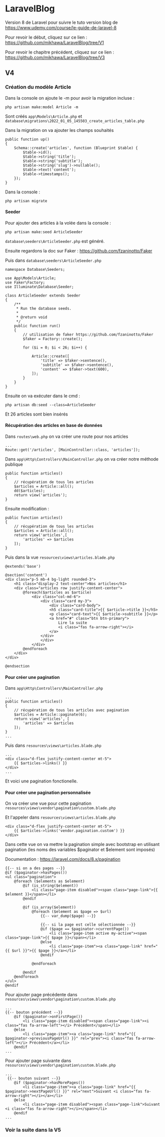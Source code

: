 # LaravelBlog

Version 8 de Laravel pour suivre le tuto version blog de https://www.udemy.com/course/le-guide-de-laravel-8

Pour revoir le début, cliquez sur ce lien : https://github.com/mikhawa/LaravelBlog/tree/V1

Pour revoir le chapitre précédent, cliquez sur ce lien : https://github.com/mikhawa/LaravelBlog/tree/V3

## V4

### Création du modèle Article

Dans la console on ajoute le -m pour avoir la migration incluse :

    php artisan make:model Article -m

Sont créés `app\Models\Article.php` et `database\migrations\2022_01_05_145503_create_articles_table.php`

Dans la migration on va ajouter les champs souhaités

    public function up()
    {
        Schema::create('articles', function (Blueprint $table) {
            $table->id();
            $table->string('title');
            $table->string('subtitle');
            $table->string('slug')->nullable();
            $table->text('content');
            $table->timestamps();
        });
    }

Dans la console :

    php artisan migrate

#### Seeder

Pour ajouter des articles à la volée dans la console :

    php artisan make:seed ArticleSeeder

`database\seeders\ArticleSeeder.php` est généré.

Ensuite regardons la doc sur Faker : https://github.com/fzaninotto/Faker

Puis dans `database\seeders\ArticleSeeder.php`

    namespace Database\Seeders;

    use App\Models\Article;
    use Faker\Factory;
    use Illuminate\Database\Seeder;

    class ArticleSeeder extends Seeder
    {
        /**
         * Run the database seeds.
         *
         * @return void
         */
        public function run()
        {
            // utilisation de faker https://github.com/fzaninotto/Faker
            $faker = Factory::create();

            for ($i = 0; $i < 26; $i++) {

                Article::create([
                    'title' => $faker->sentence(),
                    'subtitle' => $faker->sentence(),
                    'content' => $faker->text(600),
                ]);
            }
        }
    }

Ensuite on va exécuter dans le cmd :

    php artisan db:seed --class=ArticleSeeder

Et 26 articles sont bien insérés

#### Récupération des articles en base de données

Dans `routes\web.php` on va créer une route pour nos articles

    ...
    Route::get('/articles', [MainController::class, 'articles']);

Dans `app\Http\Controllers\MainController.php` on va créer notre méthode publique

    public function articles()
    {
        // récupération de tous les articles
        $articles = Article::all();
        dd($articles);
        return view('articles');
    }

Ensuite modification :

    public function articles()
    {
        // récupération de tous les articles
        $articles = Article::all();
        return view('articles',[
            'articles' => $articles
        ]);
    }

Puis dans la vue `resources\views\articles.blade.php`

    @extends('base')

    @section('content')
    <div class="p-5 mb-4 bg-light rounded-3">
        <h1 class="display-2 text-center">Nos articles</h1>
        <div class="articles row justify-content-center">
            @foreach($articles as $article)
                <div class="col-md-6">
                    <div class="card my-3">
                        <div class="card-body">
                        <h5 class="card-title">{{ $article->title }}</h5>
                        <p class="card-text">{{ $article->subtitle }}</p>
                        <a href="#" class="btn btn-primary">
                            Lire la suite
                            <i class="fas fa-arrow-right"></i>
                        </a>
                    </div>
                    </div>
                </div>
            @endforeach
        </div>
    </div>

    @endsection

#### Pour créer une pagination

Dans `app\Http\Controllers\MainController.php`

    ...
    public function articles()
    {
        // récupération de tous les articles avec pagination
        $articles = Article::paginate(6);
        return view('articles', [
            'articles' => $articles
        ]);
    }
    ...

Puis dans `resources\views\articles.blade.php`

    ...
    <div class="d-flex justify-content-center mt-5">
        {{ $articles->links() }}
    </div>
    ...

Et voici une pagination fonctionelle.

#### Pour créer une pagination personnalisée

On va créer une vue pour cette pagination `resources\views\vendor\pagination\custom.blade.php`

Et l'appeler dans `resources\views\articles.blade.php`

    <div class="d-flex justify-content-center mt-5">
        {{ $articles->links('vendor.pagination.custom') }}
    </div>

Dans cette vue on va mettre la pagination simple avec bootstrap en utilisant pagination (les noms des variables $paginator et $element sont imposés)

Documentation : https://laravel.com/docs/8.x/pagination

    {{-- si on a des pages --}}
    @if ($paginator->hasPages())
    <ul class="pagination">
        @foreach ($elements as $element)
            @if (is_string($element))
                <li class="page-item disabled"><span class="page-link">{{ $element }}</span></li>
            @endif

            @if (is_array($element))
                @foreach ($element as $page => $url)
                    {{-- var_dump($page) --}}

                    {{-- si la page est celle sélectionnée --}}
                    @if ($page == $paginator->currentPage())
                        <li class="page-item active my-active"><span class="page-link">{{ $page }}</span></li>
                    @else
                        <li class="page-item"><a class="page-link" href="{{ $url }}">{{ $page }}</a></li>
                    @endif

                @endforeach

            @endif
        @endforeach
    </ul>
    @endif

Pour ajouter page précédente dans `resources\views\vendor\pagination\custom.blade.php`

    ...
    {{-- bouton précédent --}}
        @if ($paginator->onFirstPage())
            <li class="page-item disabled"><span class="page-link"><i class="fas fa-arrow-left"></i> Précédent</span></li>
        @else
            <li class="page-item"><a class="page-link" href="{{ $paginator->previousPageUrl() }}" rel="prev"><i class="fas fa-arrow-left"></i> Précédent</a></li>
        @endif
    ...

Pour ajouter page suivante dans `resources\views\vendor\pagination\custom.blade.php`

    ...
     {{-- bouton suivant --}}
        @if ($paginator->hasMorePages())
            <li class="page-item"><a class="page-link" href="{{ $paginator->nextPageUrl() }}" rel="next">Suivant <i class="fas fa-arrow-right"></i></a></li>
        @else
            <li class="page-item disabled"><span class="page-link">Suivant <i class="fas fa-arrow-right"></i></span></li>
        @endif
    ...

### Voir la suite dans la V5
